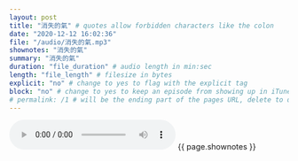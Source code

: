 ```yaml
---
layout: post
title: "消失的氣" # quotes allow forbidden characters like the colon
date: "2020-12-12 16:02:36"
file: "/audio/消失的氣.mp3"
shownotes: "消失的氣"
summary: "消失的氣"
duration: "file_duration" # audio length in min:sec
length: "file_length" # filesize in bytes
explicit: "no" # change to yes to flag with the explicit tag
block: "no" # change to yes to keep an episode from showing up in iTunes
# permalink: /1 # will be the ending part of the pages URL, delete to default to the title
---
```


<audio controls>
<source src="{{site.url}}{{site.baseurl}}{{ page.file }}" type="audio/x-mp3">
Your browser does not support the audio element.
</audio>
{{ page.shownotes }}
